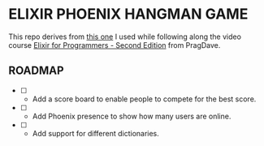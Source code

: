 # ELIXIR PHOENIX HANGMAN GAME

This repo derives from [this one](github.com:Exadra37/elixir-for-programmers-2_learning.git) I used while following along the video course [Elixir for Programmers - Second Edition](https://codestool.coding-gnome.com/courses/elixir-for-programmers-2) from PragDave.


## ROADMAP

* [ ] - Add a score board to enable people to compete for the best score.
* [ ] - Add Phoenix presence to show how many users are online.
* [ ] - Add support for different dictionaries.
